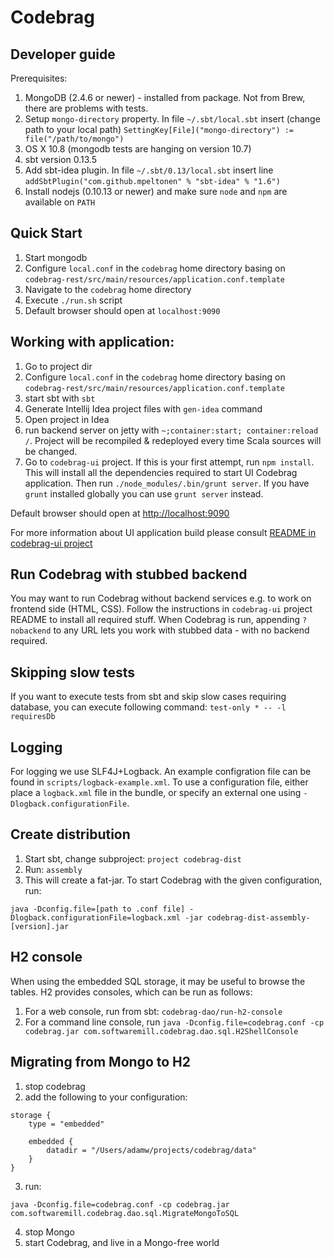 # Codebrag

Developer guide
---

Prerequisites:

1. MongoDB (2.4.6 or newer) - installed from package. Not from Brew, there are problems with tests.
2. Setup `mongo-directory` property. In file `~/.sbt/local.sbt` insert (change path to your local path) `SettingKey[File]("mongo-directory") := file("/path/to/mongo")`
3. OS X 10.8 (mongodb tests are hanging on version 10.7)
4. sbt version 0.13.5
5. Add sbt-idea plugin. In file `~/.sbt/0.13/local.sbt` insert line `addSbtPlugin("com.github.mpeltonen" % "sbt-idea" % "1.6")`
6. Install nodejs (0.10.13 or newer) and make sure `node` and `npm` are available on `PATH`

Quick Start
---

1. Start mongodb
2. Configure `local.conf` in the `codebrag` home directory basing on `codebrag-rest/src/main/resources/application.conf.template`
3. Navigate to the `codebrag` home directory
4. Execute `./run.sh` script
5. Default browser should open at `localhost:9090`


Working with application:
---
1. Go to project dir
2. Configure `local.conf` in the `codebrag` home directory basing on `codebrag-rest/src/main/resources/application.conf.template`
3. start sbt with `sbt`
4. Generate Intellij Idea project files with `gen-idea` command
5. Open project in Idea
6. run backend server on jetty with `~;container:start; container:reload /`. Project will be recompiled & redeployed every time Scala sources will be changed.
7. Go to `codebrag-ui` project. If this is your first attempt, run `npm install`. This will install all the dependencies required to start UI Codebrag application. Then run `./node_modules/.bin/grunt server`. If you have `grunt` installed globally you can use `grunt server` instead.

Default browser should open at [http://localhost:9090](http://localhost:9090)

For more information about UI application build please consult [README in codebrag-ui project](codebrag-ui/)


Run Codebrag with stubbed backend
---

You may want to run Codebrag without backend services e.g. to work on frontend side (HTML, CSS).
Follow the instructions in `codebrag-ui` project README to install all required stuff.
When Codebrag is run, appending `?nobackend` to any URL lets you work with stubbed data - with no backend required.


Skipping slow tests
---
If you want to execute tests from sbt and skip slow cases requiring database, you can execute following command:
`test-only * -- -l requiresDb`


Logging
---

For logging we use SLF4J+Logback. An example configration file can be found in `scripts/logback-example.xml`. To use a
configuration file, either place a `logback.xml` file in the bundle, or specify an external one using
`-Dlogback.configurationFile`.


Create distribution
---

1. Start sbt, change subproject: `project codebrag-dist`
2. Run: `assembly`
3. This will create a fat-jar. To start Codebrag with the given configuration, run:

````
java -Dconfig.file=[path to .conf file] -Dlogback.configurationFile=logback.xml -jar codebrag-dist-assembly-[version].jar
````

H2 console
---

When using the embedded SQL storage, it may be useful to browse the tables. H2 provides consoles, which can be run
as follows:

1. For a web console, run from sbt: `codebrag-dao/run-h2-console`
2. For a command line console, run `java -Dconfig.file=codebrag.conf -cp codebrag.jar com.softwaremill.codebrag.dao.sql.H2ShellConsole`

Migrating from Mongo to H2
---

1. stop codebrag
2. add the following to your configuration:

````
storage {
    type = "embedded"

    embedded {
        datadir = "/Users/adamw/projects/codebrag/data"
    }
}
````

3. run:

````
java -Dconfig.file=codebrag.conf -cp codebrag.jar com.softwaremill.codebrag.dao.sql.MigrateMongoToSQL
````

4. stop Mongo
5. start Codebrag, and live in a Mongo-free world